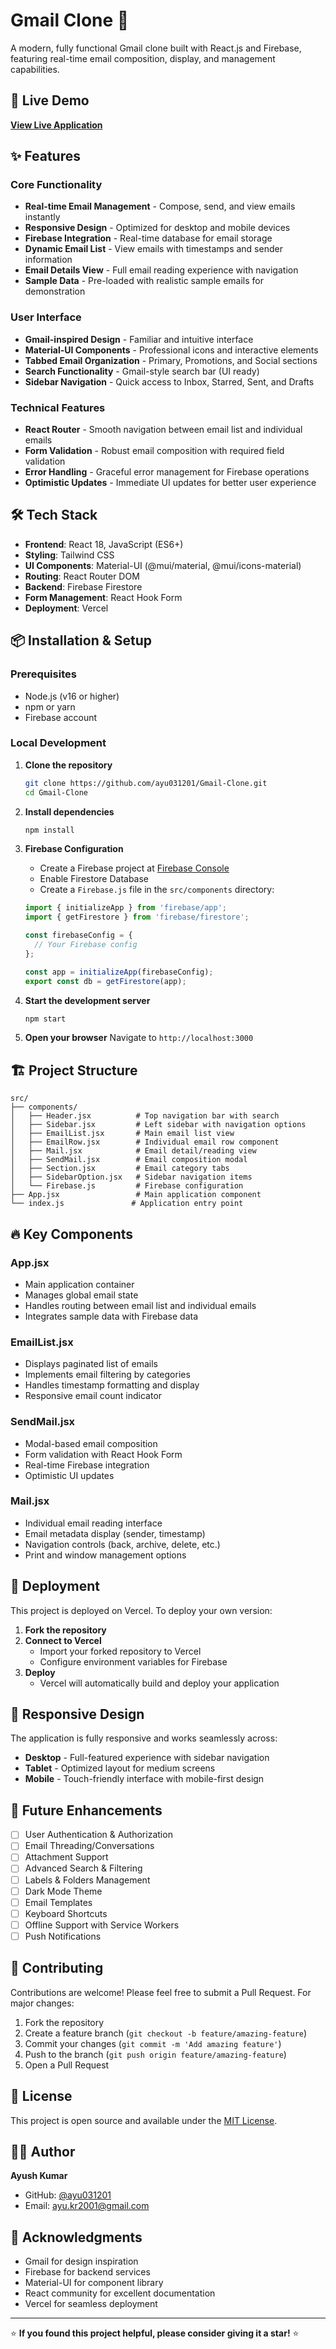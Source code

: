 # Gmail Clone 📧

A modern, fully functional Gmail clone built with React.js and Firebase, featuring real-time email composition, display, and management capabilities.

## 🚀 Live Demo

**[View Live Application](https://gmail-clone-tan.vercel.app/)**

## ✨ Features

### Core Functionality
- **Real-time Email Management** - Compose, send, and view emails instantly
- **Responsive Design** - Optimized for desktop and mobile devices  
- **Firebase Integration** - Real-time database for email storage
- **Dynamic Email List** - View emails with timestamps and sender information
- **Email Details View** - Full email reading experience with navigation
- **Sample Data** - Pre-loaded with realistic sample emails for demonstration

### User Interface
- **Gmail-inspired Design** - Familiar and intuitive interface
- **Material-UI Components** - Professional icons and interactive elements
- **Tabbed Email Organization** - Primary, Promotions, and Social sections
- **Search Functionality** - Gmail-style search bar (UI ready)
- **Sidebar Navigation** - Quick access to Inbox, Starred, Sent, and Drafts

### Technical Features
- **React Router** - Smooth navigation between email list and individual emails
- **Form Validation** - Robust email composition with required field validation
- **Error Handling** - Graceful error management for Firebase operations
- **Optimistic Updates** - Immediate UI updates for better user experience

## 🛠️ Tech Stack

- **Frontend**: React 18, JavaScript (ES6+)
- **Styling**: Tailwind CSS
- **UI Components**: Material-UI (@mui/material, @mui/icons-material)
- **Routing**: React Router DOM
- **Backend**: Firebase Firestore
- **Form Management**: React Hook Form
- **Deployment**: Vercel

## 📦 Installation & Setup

### Prerequisites
- Node.js (v16 or higher)
- npm or yarn
- Firebase account

### Local Development

1. **Clone the repository**
   ```bash
   git clone https://github.com/ayu031201/Gmail-Clone.git
   cd Gmail-Clone
   ```

2. **Install dependencies**
   ```bash
   npm install
   ```

3. **Firebase Configuration**
   - Create a Firebase project at [Firebase Console](https://console.firebase.google.com/)
   - Enable Firestore Database
   - Create a `Firebase.js` file in the `src/components` directory:
   ```javascript
   import { initializeApp } from 'firebase/app';
   import { getFirestore } from 'firebase/firestore';

   const firebaseConfig = {
     // Your Firebase config
   };

   const app = initializeApp(firebaseConfig);
   export const db = getFirestore(app);
   ```

4. **Start the development server**
   ```bash
   npm start
   ```

5. **Open your browser**
   Navigate to `http://localhost:3000`

## 🏗️ Project Structure

```
src/
├── components/
│   ├── Header.jsx          # Top navigation bar with search
│   ├── Sidebar.jsx         # Left sidebar with navigation options
│   ├── EmailList.jsx       # Main email list view
│   ├── EmailRow.jsx        # Individual email row component
│   ├── Mail.jsx            # Email detail/reading view
│   ├── SendMail.jsx        # Email composition modal
│   ├── Section.jsx         # Email category tabs
│   ├── SidebarOption.jsx   # Sidebar navigation items
│   └── Firebase.js         # Firebase configuration
├── App.jsx                 # Main application component
└── index.js               # Application entry point
```

## 🔥 Key Components

### App.jsx
- Main application container
- Manages global email state
- Handles routing between email list and individual emails
- Integrates sample data with Firebase data

### EmailList.jsx
- Displays paginated list of emails
- Implements email filtering by categories
- Handles timestamp formatting and display
- Responsive email count indicator

### SendMail.jsx
- Modal-based email composition
- Form validation with React Hook Form
- Real-time Firebase integration
- Optimistic UI updates

### Mail.jsx
- Individual email reading interface
- Email metadata display (sender, timestamp)
- Navigation controls (back, archive, delete, etc.)
- Print and window management options

## 🚀 Deployment

This project is deployed on Vercel. To deploy your own version:

1. **Fork the repository**
2. **Connect to Vercel**
   - Import your forked repository to Vercel
   - Configure environment variables for Firebase
3. **Deploy**
   - Vercel will automatically build and deploy your application

## 📱 Responsive Design

The application is fully responsive and works seamlessly across:
- **Desktop** - Full-featured experience with sidebar navigation
- **Tablet** - Optimized layout for medium screens
- **Mobile** - Touch-friendly interface with mobile-first design

## 🔮 Future Enhancements

- [ ] User Authentication & Authorization
- [ ] Email Threading/Conversations
- [ ] Attachment Support
- [ ] Advanced Search & Filtering
- [ ] Labels & Folders Management
- [ ] Dark Mode Theme
- [ ] Email Templates
- [ ] Keyboard Shortcuts
- [ ] Offline Support with Service Workers
- [ ] Push Notifications

## 🤝 Contributing

Contributions are welcome! Please feel free to submit a Pull Request. For major changes:

1. Fork the repository
2. Create a feature branch (`git checkout -b feature/amazing-feature`)
3. Commit your changes (`git commit -m 'Add amazing feature'`)
4. Push to the branch (`git push origin feature/amazing-feature`)
5. Open a Pull Request

## 📄 License

This project is open source and available under the [MIT License](LICENSE).

## 👨‍💻 Author

**Ayush Kumar**
- GitHub: [@ayu031201](https://github.com/ayu031201)
- Email: ayu.kr2001@gmail.com

## 🙏 Acknowledgments

- Gmail for design inspiration
- Firebase for backend services
- Material-UI for component library
- React community for excellent documentation
- Vercel for seamless deployment

---

⭐ **If you found this project helpful, please consider giving it a star!** ⭐
